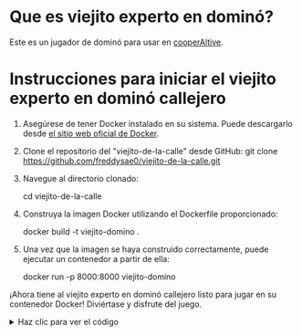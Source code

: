 # Que es viejito experto en dominó?

Este es un jugador de dominó para usar en [cooperAltive](https://github.com/2kodevs/cooperAItive/tree/master/src/games/domino).

# Instrucciones para iniciar el viejito experto en dominó callejero

1. Asegúrese de tener Docker instalado en su sistema. Puede descargarlo desde [el sitio web oficial de Docker](https://docs.docker.com/get-docker/).

2. Clone el repositorio del "viejito-de-la-calle" desde GitHub:
   git clone https://github.com/freddysae0/viejito-de-la-calle.git

3. Navegue al directorio clonado:

   cd viejito-de-la-calle

4. Construya la imagen Docker utilizando el Dockerfile proporcionado:

   docker build -t viejito-domino .

5. Una vez que la imagen se haya construido correctamente, puede ejecutar un contenedor a partir de ella:

   docker run -p 8000:8000 viejito-domino

¡Ahora tiene al viejito experto en dominó callejero listo para jugar en su contenedor Docker! Diviértase y disfrute del juego.

<details>
<summary>Haz clic para ver el código</summary>

```python
# Tu código aquí
def hola_mundo():
    return "Hola, mundo!"

print(hola_mundo())

</details>
```
